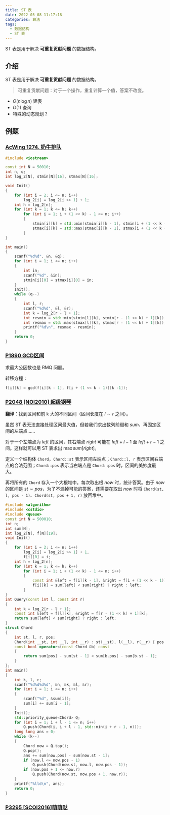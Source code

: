 ```yaml
---
title: ST 表
date: 2022-05-08 11:17:18
categories: 算法
tags:
  - 数据结构
  - ST 表
---
```

ST 表是用于解决 **可重复贡献问题** 的数据结构。
<!-- more -->

## 介绍

ST 表是用于解决 **可重复贡献问题** 的数据结构。
> 可重复贡献问题：对于一个操作，重复计算一个值，答案不改变。

* $O(n\log{n})$ 建表
* $O(1)$ 查询
* 特殊的动态规划？

## 例题

### [AcWing 1274. 奶牛排队](https://www.acwing.com/problem/content/1276/)

```cpp
#include <iostream>

const int N = 50010;
int n, q;
int log_2[N], stmin[N][16], stmax[N][16];

void Init()
{
    for (int i = 2; i <= n; i++)
        log_2[i] = log_2[i >> 1] + 1;
    int h = log_2[n];
    for (int k = 1; k <= h; k++)
        for (int i = 1; i + (1 << k) - 1 <= n; i++)
        {
            stmin[i][k] = std::min(stmin[i][k - 1], stmin[i + (1 << k - 1)][k - 1]);
            stmax[i][k] = std::max(stmax[i][k - 1], stmax[i + (1 << k - 1)][k - 1]);
        }
}

int main()
{
    scanf("%d%d", &n, &q);
    for (int i = 1; i <= n; i++)
    {
        int in;
        scanf("%d", &in);
        stmin[i][0] = stmax[i][0] = in;
    }
    Init();
    while (q--)
    {
        int l, r;
        scanf("%d%d", &l, &r);
        int k = log_2[r - l + 1];
        int resmin = std::min(stmin[l][k], stmin[r - (1 << k) + 1][k]);
        int resmax = std::max(stmax[l][k], stmax[r - (1 << k) + 1][k]);
        printf("%d\n", resmax - resmin);
    }
    return 0;
}
```

### [P1890 GCD区间](https://www.luogu.com.cn/problem/P1890)

求最大公因数也是 RMQ 问题。

转移方程：

```cpp
f[i][k] = gcd(f[i][k - 1], f[i + (1 << k - 1)][k -1]);
```

### [P2048 [NOI2010] 超级钢琴](https://www.luogu.com.cn/problem/P2048)

**翻译**：找到区间和前 k 大的不同区间（区间长度在 $l \sim r$ 之间）。

虽然 ST 表无法直接处理区间最大值，但若我们求出数列前缀和 $sum$，再固定区间的左端点……

对于一个左端点为 $left$ 的区间，其右端点 $right$ 可能在 $left + l - 1$ 至 $left + r - 1$ 之间。这样就可以用 ST 表求出 $\max{sum[right]}$。

定义一个结构体 `Chord`，`Chord::st` 表示区间左端点；`Chord::l, r` 表示区间右端点的合法范围；`Chord::pos` 表示当右端点是 `Chord::pos` 时，区间的美妙度最大。

再将所有的 `Chord` 存入一个大根堆中。每次取出根 $now$ 时，统计答案。由于 $now$ 的区间是 $st \sim pos$，为了不漏掉可能的答案，还需要在取出 $now$ 时将 `Chord(st, l, pos - 1)`、`Chord(st, pos + 1, r)` 放回堆中。

```cpp
#include <algorithm>
#include <cstdio>
#include <queue>
const int N = 500010;
int n;
int sum[N];
int log_2[N], f[N][19];
void Init()
{
    for (int i = 2; i <= n; i++)
        log_2[i] = log_2[i >> 1] + 1,
        f[i][0] = i;
    int h = log_2[n];
    for (int k = 1; k <= h; k++)
        for (int i = 1; i + (1 << k) - 1 <= n; i++)
        {
            const int &left = f[i][k - 1], &right = f[i + (1 << k - 1)][k - 1];
            f[i][k] = sum[left] < sum[right] ? right : left;
        }
}
int Query(const int l, const int r)
{
    int k = log_2[r - l + 1];
    const int &left = f[l][k], &right = f[r - (1 << k) + 1][k];
    return sum[left] < sum[right] ? right : left;
}
struct Chord
{
    int st, l, r, pos;
    Chord(int __st, int __l, int __r) : st(__st), l(__l), r(__r) { pos = Query(l, r); }
    const bool operator<(const Chord &b) const
    {
        return sum[pos] - sum[st - 1] < sum[b.pos] - sum[b.st - 1];
    }
};
int main()
{
    int k, l, r;
    scanf("%d%d%d%d", &n, &k, &l, &r);
    for (int i = 1; i <= n; i++)
    {
        scanf("%d", &sum[i]);
        sum[i] += sum[i - 1];
    }
    Init();
    std::priority_queue<Chord> Q;
    for (int i = 1; i + l - 1 <= n; i++)
        Q.push(Chord(i, i + l - 1, std::min(i + r - 1, n)));
    long long ans = 0;
    while (k--)
    {
        Chord now = Q.top();
        Q.pop();
        ans += sum[now.pos] - sum[now.st - 1];
        if (now.l <= now.pos - 1)
            Q.push(Chord(now.st, now.l, now.pos - 1));
        if (now.pos + 1 <= now.r)
            Q.push(Chord(now.st, now.pos + 1, now.r));
    }
    printf("%lld\n", ans);
    return 0;
}
```

### [P3295 [SCOI2016]萌萌哒](https://www.luogu.com.cn/problem/P3295)
